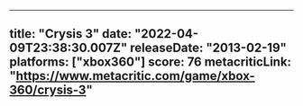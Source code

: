 
---
title: "Crysis 3"
date: "2022-04-09T23:38:30.007Z"
releaseDate: "2013-02-19"
platforms: ["xbox360"]
score: 76
metacriticLink: "https://www.metacritic.com/game/xbox-360/crysis-3"
---
